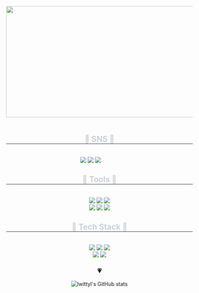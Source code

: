 <img src="https://postfiles.pstatic.net/MjAyNDAyMDhfMTMz/MDAxNzA3MzI1MjMxNTkx.KAf2iCjMG9bNdWEj2_LyjVb9vlKwwWMyLWNypoihHnAg.r5WHaWzPuLD3I_SmaMb1QKyi2fJ4OJ58BEXHT7h5O5gg.JPEG.mercury0502/tulip_wallpaper_mobile.jpg?type=w966" width="1000" height="300">
&nbsp;
&nbsp;
&nbsp;
<div align="center">
    <h2 style="border-bottom: 1px solid #21262d; color: #c9d1d9;">🐤 SNS 🐤</h2><br>
    <div align="center">
      <a href="https://velog.io/@lwittyl/posts" target="_blank"><img src="https://img.shields.io/badge/Velog-ffdddd?style=flat-square&logo=Velog&logoColor=white"/></a>
      <a href="https://www.instagram.com/_witty._0/" target="_blank"><img src="https://img.shields.io/badge/Instagram-ffe5dd?style=flat-square&logo=Instagram&logoColor=white"/></a>
      <a href="mailto:mercury0502@dgu.ac.kr"><img src="https://img.shields.io/badge/Gmail-ffeedd?style=flat-square&logo=Gmail&logoColor=white&link=mercury0502@dgu.ac.kr"/></a>
&nbsp;
&nbsp;
&nbsp;
&nbsp;
&nbsp;
&nbsp;
<div align="center">
    <h2 style="border-bottom: 1px solid #21262d; color: #c9d1d9;">🫧 Tools 🫧</h2><br>
    <div align="center">
      <img src="https://img.shields.io/badge/Notion-fff6dd?style=flat-square&logo=notion&logoColor=white"/></a>
      <img src="https://img.shields.io/badge/Slack-f6ffdd?style=flat-square&logo=slack&logoColor=white"/></a>
      <img src="https://img.shields.io/badge/Discord-eeffdd?style=flat-square&logo=discord&logoColor=white"/></a>
      <br>  
      <img src="https://img.shields.io/badge/Git-ddf6ff?style=flat-square&logo=Git&logoColor=white"/></a>
      <img src="https://img.shields.io/badge/Github-ddeeff?style=flat-square&logo=Github&logoColor=white"/></a>
      <img src="https://img.shields.io/badge/VSCode-dde5ff?style=flat-square&logo=visualstudiocode&logoColor=white"/></a>
    </div>
<div align="center">
    <h2 style="border-bottom: 1px solid #21262d; color: #c9d1d9;">🍊 Tech Stack 🍊</h2><br>
    <div align="center">
      <img src="https://img.shields.io/badge/Python-ddddff?style=flat-square&logo=Python&logoColor=white"/></a>
      <img src="https://img.shields.io/badge/C++-e5ddff?style=flat-square&logo=C++&logoColor=white"/></a>
      <img src="https://img.shields.io/badge/Java-eeddff?style=flat-square&logo=Java&logoColor=white"/></a>
      <br>
      <img src="https://img.shields.io/badge/C-f6ddff?style=flat-square&logo=C&logoColor=white"/></a>
      <img src="https://img.shields.io/badge/pytorch-ffddff?style=flat-square&logo=pytorch&logoColor=white"/></a>
      </div>

<h3 align="center">💗 </h3>

![lwittyl's GitHub stats](https://github-readme-stats.vercel.app/api?username=lwittyl&show_icons=true&theme=shadow_red)

</div>
